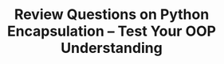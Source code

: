 ---
layout: review-questions
title: "Review Questions on Python Encapsulation – Test Your OOP Understanding"
description: "Reinforce your understanding of encapsulation in Python with these structured review questions. Ideal for students and self-learners to assess their grasp of object-oriented concepts like access control, private variables, and class design."
keywords: python encapsulation, review questions python, oop review questions, python encapsulation quiz, python oop practice, object-oriented programming, python private attributes, python access modifiers, python classes, python exam preparation, yasirbhutta
toc: toc/python.html
topic: "oop-encapsulation"
course: "python"
show_practice_progress: true
show_mini_project: null
show_toc: true
prev: /python/docs/oop-encapsulation/practice-and-progress/mini-projects-oop-encapsulation.html
next: /python/docs/oop-abstraction/
---